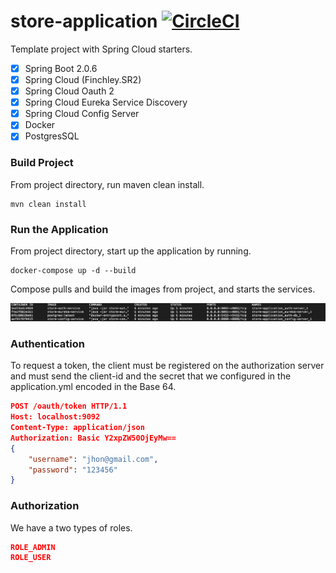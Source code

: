 # store-application [![CircleCI](https://circleci.com/gh/fbourguignon/store-api/tree/master.svg?style=svg)](https://circleci.com/gh/fbourguignon/store-application/tree/master)

Template project with Spring Cloud starters.

- [x] Spring Boot 2.0.6
- [x] Spring Cloud (Finchley.SR2)
- [x] Spring Cloud Oauth 2
- [x] Spring Cloud Eureka Service Discovery
- [x] Spring Cloud Config Server
- [x] Docker
- [x] PostgresSQL

### Build Project 
From project directory, run maven clean install.
```console
mvn clean install
```

### Run the Application

From project directory, start up the application by running.

```console
docker-compose up -d --build
```
Compose pulls and build the images from project, and starts the services.

![picture](img/docker-ps-a.png)

### Authentication
   
To request a token, the client must be registered on the authorization server and must send the client-id and the secret that we configured in the application.yml encoded in the Base 64.

   ```json
   POST /oauth/token HTTP/1.1
   Host: localhost:9092
   Content-Type: application/json  
   Authorization: Basic Y2xpZW50OjEyMw== 
   {
       "username": "jhon@gmail.com",
       "password": "123456"
   }
   ```
   
### Authorization

We have a two types of roles.

```json
ROLE_ADMIN
ROLE_USER   
```
